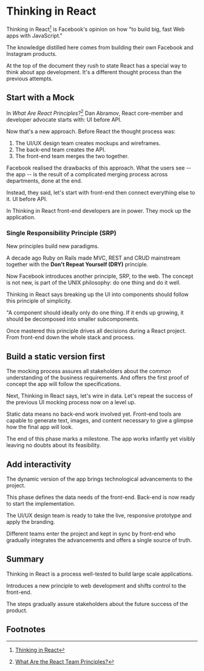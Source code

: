 # Thinking in React

Thinking in React[^1] is Facebook's opinion on how "to build big, fast Web apps with JavaScript."

The knowledge distilled here comes from building their own Facebook and Instagram products. 

At the top of the document they rush to state React has a special way to think about app development. It's a different thought process than the previous attempts.

## Start with a  Mock

In *What Are React Principles?*[^2] Dan Abramov, React core-member and developer advocate starts with: UI before API.

Now that's a new approach. Before React the thought process was:

1. The UI/UX design team creates mockups and wireframes.
2. The back-end team creates the API.
3. The front-end team merges the two together. 

Facebook realised the drawbacks of this approach. What the users see -- the app -- is the result of a complicated merging process across departments, done at the end.

Instead, they said, let's start with front-end then connect everything else to it.  UI before API.

In Thinking in React front-end developers are in power. They mock up the application.

### Single Responsibility Principle (SRP)

New principles build new paradigms. 

A decade ago Ruby on Rails made MVC, REST and CRUD mainstream together with the **Don't Repeat Yourself (DRY)** principle.

Now Facebook introduces another principle, SRP, to the web. The concept is not new, is part of the UNIX philosophy: do one thing and do it well.

Thinking in React says breaking up the UI into components should follow this principle of simplicity. 

"A component should ideally only do one thing. If it ends up growing, it should be decomposed into smaller subcomponents. 

Once mastered this principle drives all decisions during a React project. From front-end down the whole stack and process.

## Build a static version first

The mocking process assures all stakeholders about the common understanding of the business requirements. And offers the first proof of concept the app will follow the specifications.

Next, Thinking in React says, let's wire in data. Let's repeat the success of the previous UI mocking process now on a level up.

Static data means no back-end work involved yet. Front-end tools are capable to generate text, images, and content necessary to give a glimpse how the final app will look.

The end of this phase marks a milestone. The app works infantly yet visibly leaving no doubts about its feasibility.

## Add interactivity

The dynamic version of the app brings technological advancements to the project.

This phase defines the data needs of the front-end. Back-end is now ready to start the implementation. 

The UI/UX design team is ready to take the live, responsive prototype and apply the branding.

Different teams enter the project and kept in sync by front-end who gradually integrates the advancements and offers a single source of truth. 

## Summary

Thinking in React is a process well-tested to build large scale applications. 

Introduces a new principle to web development and shifts control to the front-end.

The steps gradually assure stakeholders about the future success of the product.

## Footnotes
[^1]: [Thinking in React](https://reactjs.org/docs/thinking-in-react.html) 
[^2]: [What Are the React Team Principles?](https://overreacted.io/what-are-the-react-team-principles/)


